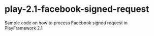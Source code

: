 play-2.1-facebook-signed-request
================================

Sample code on how to process Facebook signed request in PlayFramework 2.1